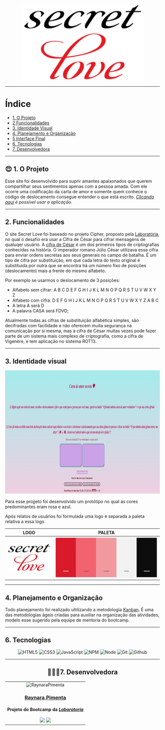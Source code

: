 <div align="center">
   <img alt="Secret Love" src="/src/img/logo-oficial.png">
</div>

---

# Índice
- [1. O Projeto](#1-o-projeto)
- [2 Funcionalidades](#2-funcionalidades)
- [3. Identidade Visual](#3-identidade-visual)
- [4. Planejamento e Organização](#4-planejamento-e-organização)
- [5 Interface Final](#5-interface-final)
- [6. Tecnologias](#6-tecnologias)
- [7. Desenvolvedora](#7-desenvolvedora)

---

 ## :heart_eyes: 1. O Projeto
 
Esse site foi desenvolvido para suprir amantes apaixonados que querem compartilhar seus sentimentos apenas com a pessoa amada. Com ele ocorre uma codificação da carta de amor e somente quem conhece o código de deslocamento consegue entender o que está escrito. _[Clicando aqui](https://raynarapimenta.github.io/SAP007-cipher/) é possível usar a aplicação._

---


## 2. Funcionalidades

O site Secret Love foi baseado no projeto Cipher, proposto pela [Laboratória](https://github.com/Laboratoria), no qual o desafio era usar a Cifra de César para cifrar mensagens de qualuqer usuário. A [cifra de César](https://pt.wikipedia.org/wiki/Cifra_de_C%C3%A9sar) é um dos primeiros tipos de criptografias conhecidas na história. O imperador romano Júlio César utilizava essa cifra para enviar ordens secretas aos seus generais no campo de batalha. É um tipo de cifra por substituição, em que cada letra do texto original é substituida por outra que se encontra há um número fixo de posições (deslocamento) mais a frente do mesmo alfabeto.

Por exemplo se usarmos o deslocamento de 3 posições:

- Alfabeto sem cifrar: A B C D E F G H I J K L M N O P Q R S T U V W X Y Z
- Alfabeto com cifra: D E F G H I J K L M N O P Q R S T U V W X Y Z A B C
- A letra A será D
- A palavra CASA será FDVD;

Atualmente todas as cifras de substituição alfabética simples, são decifradas com facilidade e não oferecem muita segurança na comunicação por si mesma, mas a cifra de César muitas vezes pode fazer parte de um sistema mais complexo de criptografia, como a cifra de Vigenère, e tem aplicação no sistema ROT13. 
  
---


## 3. Identidade visual
<div align="center">
    <img alt='' src="src/img/prototipo-inicial.png" height=400 frameBorder="0"></img>
</div>

Para esse projjeto foi desenvolvido um protótipo no qual as cores predominantes eram rosa e azul. 

Após relatos de usuários foi formulada uma logo e separada a paleta relativa a essa logo

<div align="center">

LOGO                     |PALETA
  :---------------------------------:|:---------------------------------:
  ![logo](src/img/logo-oficial.png)  |  ![](src/img/paleta.png)

</div>


---


## 4. Planejamento e Organização
  Todo planejamento foi realizado ultilizando a metodologia [Kanban](https://www.digitalhouse.com/br/blogcomo-usar-metodologia-kanban/). É uma das metodologias ágeis criadas para auxiliar na organização das atividades, modelo esse sugerido pela equipe de mentoria do bootcamp. 

---


## 6. Tecnologias
<div align= "center"> 
<img  alt="HTML5" width= 60px height= 60px src="https://cdn.jsdelivr.net/gh/devicons/devicon/icons/html5/html5-original-wordmark.svg" />
<img alt="CSS3 " width= 60px height= 60px src="https://cdn.jsdelivr.net/gh/devicons/devicon/icons/css3/css3-original-wordmark.svg" />
<img alt="JavaScript" width= 48px height= 60px src="https://cdn.jsdelivr.net/gh/devicons/devicon/icons/javascript/javascript-original.svg" />
<img alt="NPM" width= 60px height= 60px src="https://cdn.jsdelivr.net/gh/devicons/devicon/icons/npm/npm-original-wordmark.svg" />
<img alt="Node" width= 50px height= 50px src="https://cdn.jsdelivr.net/gh/devicons/devicon/icons/nodejs/nodejs-original.svg" />
<img alt="Git" width= 60px height= 60px src="https://cdn.jsdelivr.net/gh/devicons/devicon/icons/git/git-original-wordmark.svg" />
<img alt="Github" width= 60px height= 60px src="https://cdn.jsdelivr.net/gh/devicons/devicon/icons/github/github-original-wordmark.svg" />

---


## 👩🏽‍💻7. Desenvolvedora
<table align= "center">
<td>
    <div align= "center">
    <img alt="RaynaraPimenta" height="150" src="https://avatars.githubusercontent.com/u/97410639?v=4"> 
  </div>
  <h3 align="center"><a href="https://github.com/RaynaraPimenta">Raynara Pimenta</a></h3>
  <h4 align="center">Projeto do Bootcamp da <em><a href="https://hub.laboratoria.la/br">Laboratoria</a></em></h4>
  <div align="center">
    <a href = "mailto:raynarapimenta@gmail.com" target="_blank"><img src="https://img.shields.io/badge/Gmail-D14836?style=for-the-badge&logo=gmail&logoColor=white"></a>
    <a href="https://www.linkedin.com/in/raynara-pimenta/" target="_blank"><img src="https://img.shields.io/badge/-LinkedIn-%230077B5?style=for-the-badge&logo=linkedin&logoColor=white"></a>
  </div>
   
</td>

</table>
